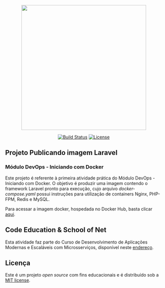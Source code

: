 <p align="center">
    <img src="https://res.cloudinary.com/dtfbvvkyp/image/upload/v1566331377/laravel-logolockup-cmyk-red.svg" width="400">
</p>

<p align="center">
<a href="https://travis-ci.org/laravel/framework"><img src="https://travis-ci.org/laravel/framework.svg" alt="Build Status"></a>
<!-- <a href="https://packagist.org/packages/laravel/framework"><img src="https://poser.pugx.org/laravel/framework/d/total.svg" alt="Total Downloads"></a>
<a href="https://packagist.org/packages/laravel/framework"><img src="https://poser.pugx.org/laravel/framework/v/stable.svg" alt="Latest Stable Version"></a> -->
<a href="https://packagist.org/packages/laravel/framework"><img src="https://poser.pugx.org/laravel/framework/license.svg" alt="License"></a>
</p>

## Projeto Publicando imagem Laravel

### Módulo DevOps - Iniciando com Docker

Este projeto é referente à primeira atividade prática do Módulo DevOps - Iniciando com Docker. O objetivo é produzir uma imagem contendo o framework Laravel pronto para execução, cujo arquivo *docker-compose.yaml* possui instruções para utilização de containers Nginx, PHP-FPM, Redis e MySQL.

Para acessar a imagem docker, hospedada no Docker Hub, basta clicar [aqui](https://hub.docker.com/).

## Code Education & School of Net

Esta atividade faz parte do Curso de Desenvolvimento de Aplicações Modernas e Escaláveis com Microsserviços, disponível neste [endereço](https://code.education/cursos-online/).

## Licença

Este é um projeto *open source* com fins educacionais e é distribuído sob a [MIT license](https://opensource.org/licenses/MIT).
